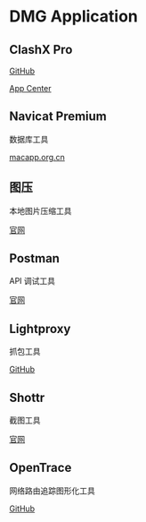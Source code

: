 # DMG Application

## ClashX Pro

[GitHub](https://github.com/yichengchen/clashX)

[App Center](https://install.appcenter.ms/users/clashx/apps/clashx-pro/distribution_groups/public)

## Navicat Premium

数据库工具

[macapp.org.cn](https://macapp.org.cn/app/navicat-premium.html)

## 图压

本地图片压缩工具

[官网](https://tuya.xinxiao.tech)

## Postman

API 调试工具

[官网](https://www.postman.com/downloads/canary)

## Lightproxy

抓包工具

[GitHub](https://github.com/alibaba/lightproxy)

## Shottr

截图工具

[官网](https://shottr.cc)

## OpenTrace

网络路由追踪图形化工具

[GitHub](https://github.com/Archeb/opentrace)
